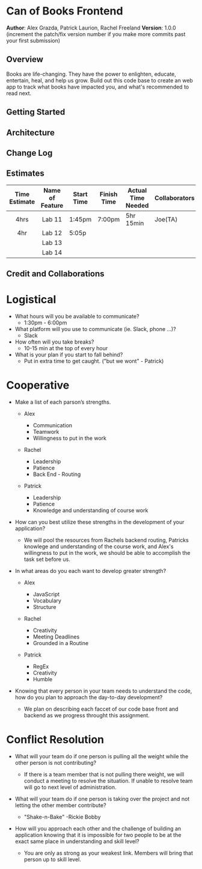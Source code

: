 # Can of Books Frontend

**Author**: Alex Grazda, Patrick Laurion, Rachel Freeland
**Version**: 1.0.0 (increment the patch/fix version number if you make more commits past your first submission)

## Overview
Books are life-changing. They have the power to enlighten, educate, entertain, heal, and help us grow. Build out this code base to create an web app to track what books have impacted you, and what's recommended to read next.

## Getting Started
<!-- What are the steps that a user must take in order to build this app on their own machine and get it running? -->

## Architecture
<!-- Provide a detailed description of the application design. What technologies (languages, libraries, etc) you're using, and any other relevant design information. -->

## Change Log
<!-- Use this area to document the iterative changes made to your application as each feature is successfully implemented. Use time stamps. Here's an example:

01-01-2001 4:59pm - Application now has a fully-functional express server, with a GET route for the location resource. -->

## Estimates
| Time Estimate | Name of Feature | Start Time | Finish Time | Actual Time Needed | Collaborators |
|:-------------:|:---------------:|------------|-------------|--------------------|---------------|
|    4hrs       |  Lab 11         |    1:45pm  |  7:00pm     |     5hr 15min      | Joe(TA)       |
|    4hr        |  Lab 12         |      5:05p |             |                    |               |
|               |  Lab 13         |            |             |                    |               |
|               |  Lab 14         |            |             |                    |               |


## Credit and Collaborations
<!-- Give credit (and a link) to other people or resources that helped you build this application. -->

# Logistical  
- What hours will you be available to communicate?  
  - 1:30pm - 6:00pm
- What platform will you use to communicate (ie. Slack, phone …)? 
  - Slack 
- How often will you take breaks?  
  - 10-15 min at the top of every hour
- What is your plan if you start to fall behind? 
  - Put in extra time to get caught. ("but we wont" - Patrick) 

# Cooperative  
- Make a list of each parson’s strengths.
  - Alex 
    - Communication
    - Teamwork
    - Willingness to put in the work  
    
  - Rachel  
    - Leadership
    - Patience
    - Back End - Routing

  - Patrick  
    - Leadership
    - Patience 
    - Knowledge and understanding of course work
    
- How can you best utilize these strengths in the development of your application?  
  - We will pool the resources from Rachels backend routing, Patricks knowlege and understanding of the course work, and Alex's willingness to put in the work, we should be able to accomplish the task set before us.

- In what areas do you each want to develop greater strength?  
  - Alex 
    - JavaScript
    - Vocabulary
    - Structure
    
  - Rachel  
    - Creativity
    - Meeting Deadlines
    - Grounded in a Routine

  - Patrick  
    - RegEx
    - Creativity
    - Humble
  
- Knowing that every person in your team needs to understand the code, how do you plan to approach the day-to-day development? 
  - We plan on describing each faccet of our code base front and backend as we progress throught this assignment.
   
# Conflict Resolution  
- What will your team do if one person is pulling all the weight while the other person is not contributing? 
  - If there is a team member that is not pulling there weight, we will conduct a meeting to resolve the situation. If unable to resolve team will go to next level of administration. 
   
- What will your team do if one person is taking over the project and not letting the other member contribute? 
  - "Shake-n-Bake" -Rickie Bobby
   
- How will you approach each other and the challenge of building an application knowing that it is impossible for two people to be at the exact same place in understanding and skill level? 
  - You are only as strong as your weakest link. Members will bring that person up to skill level.
   